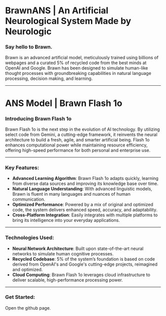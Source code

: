 # BrawnANS | An Artificial Neurological System Made by Neurologic

### Say hello to Brawn.
Brawn is an advanced artificial model, meticulously trained using billions of webpages and a curated 5% of recycled code from the best minds at OpenAI and Google. Brawn has been designed to simulate human-like thought processes with groundbreaking capabilities in natural language processing, decision making, and learning.

---

# ANS Model | Brawn Flash 1o

### Introducing Brawn Flash 1o
Brawn Flash 1o is the next step in the evolution of AI technology. By utilizing select code from Gemini, a cutting-edge framework, it reinvents the neural architecture to build a fresh, agile, and smarter artificial being. Flash 1o enhances computational power while maintaining resource efficiency, offering high-speed performance for both personal and enterprise use.

---

### Key Features:
- **Advanced Learning Algorithm**: Brawn Flash 1o adapts quickly, learning from diverse data sources and improving its knowledge base over time.
- **Natural Language Understanding**: With advanced linguistic models, Brawn is fluent in many languages and nuances of human communication.
- **Optimized Performance**: Powered by a mix of original and optimized code, the system delivers enhanced speed, accuracy, and adaptability.
- **Cross-Platform Integration**: Easily integrates with multiple platforms to bring its intelligence into your everyday applications.

---

### Technologies Used:
- **Neural Network Architecture**: Built upon state-of-the-art neural networks to simulate human cognitive processes.
- **Recycled Codebase**: 5% of the system’s foundation is based on code derived from OpenAI's and Google's cutting-edge projects, reimagined and optimized.
- **Cloud Computing**: Brawn Flash 1o leverages cloud infrastructure to deliver scalable, high-performance processing power.

---

### Get Started:
Open the github page.
